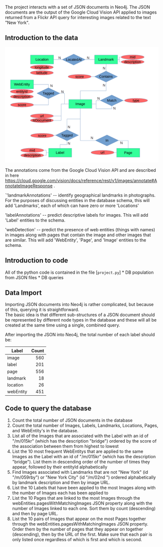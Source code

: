 The project interacts with a set of JSON documents in Neo4j. 
The JSON documents are the output of the Google Cloud Vision API applied 
to images returned from a Flickr API query for interesting images related
to the text "New York".


## Introduction to the data

![Entity-relationship diagram of JSON data](er.png)

The annotations come from the Google Cloud Vision API and are described in
here https://cloud.google.com/vision/docs/reference/rest/v1/images/annotate#AnnotateImageResponse .

`'landmarkAnnotations' -- identify geographical landmarks in photographs. 
For the purposes of discussing entities in the database
schema, this will add 'Landmarks', each of which can have zero or more 'Locations'
 
 'labelAnnotations' -- predict descriptive labels for images. This will
   add 'Label' entities to the schema.
   
'webDetection' -- predict the presence of web entities (things with
   names) in images along with pages that contain the image and other
   images that are similar. This will add 'WebEntity', 'Page', and 'Image'
   entities to the schema.
   
## Introduction to code   

All of the python code is contained in the file [`project.py`] 
	* DB population from JSON files
	* DB queries

## Data Import

Importing JSON documents into Neo4j is rather complicated, but because of this, querying it is straightforward.  
The basic idea is that different sub-structures of a JSON document should be represented by different node types in the database and these will all be created at the same time using a single, combined query.



After importing the JSON into Neo4j, the total number of each label should be:

| Label | Count |
| ------ | -----:|
| image | 560 |
| label | 201 |
| page | 556 |
| landmark | 18 |
| location | 26 |
| webEntity | 451 |


## Code to query the database

1. Count the total number of JSON documents in the database
2. Count the total number of Images, Labels, Landmarks,
   Locations, Pages, and WebEntity's in the database.
3. List all of the Images that are associated with the
   Label with an id of "/m/015kr" (which has the description
   "bridge") ordered by the score of the association between them
   from highest to lowest
4. List the 10 most frequent WebEntitys that are applied
   to the same Images as the Label with an id of "/m/015kr" (which
   has the description "bridge"). List them in descending order of
   the number of times they appear, followed by their entityId
   alphabetically
5. Find Images associated with Landmarks that are not "New York"
   (id "/m/059rby") or "New York City" (id "/m/02nd ") ordered
   alphabetically by landmark description and then by image URL.
6. List the 10 Labels that have been applied to the most Images along with
   the number of Images each has been applied to
7. List the 10 Pages that are linked to the most Images through
   the webEntities.pagesWithMatchingImages JSON property along with
   the number of Images linked to each one. Sort them by count
   (descending) and then by page URL.
8. List the 10 pairs of Images that appear on the most Pages
   together through the webEntities.pagesWithMatchingImages JSON
   property. Order them by the number of pages that they appear on
   together (descending), then by the URL of the first. Make sure
   that each pair is only listed once regardless of which is first
   and which is second.
